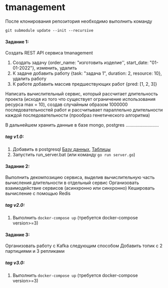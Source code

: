 # tmanagement

После клонирования репозитория необходимо выполнить команду

`git submodule update --init --recursive`

#### Задание 1:

Создать REST API сервиса tmanagement

1) Создать задачу {order_name: "изготовить изделие'', start_date: "01-01-2022"}, изменить, удалить
2) К задаче добавить работу {task: "задача 1", duration: 2, resource: 10}, удалить работу
3) К работе добавить массив предшествующих работ {pred: [1, 2, 3]}

Написать вычислительный сервис, который рассчитает длительность проекта (исходя из того что существует ограничение использования ресурса max = 10), создав случайным образом 1000000 последовательностей работ и рассчитывает параллельно  длительности каждой последовательности (прообраз генетического алгоритма)

В дальнейшем хранить данные в базе mongo, postgres ..........................

##### tag v1.0:

1. Добавить в postgresql [Базу данных](https://github.com/Nomiram/tmanagement/blob/d74d9efef9a50cd10da4e1c0ea3196590b29a526/docs/createDB.sql),
   [Таблицы](https://github.com/Nomiram/tmanagement/blob/d74d9efef9a50cd10da4e1c0ea3196590b29a526/docs/createTables.sql)
2. Запустить run_server.bat (или команду `go run server.go`)

#### Задание 2:

Выполнить декомпозицию сервиса, выделив вычислительную часть вычисления длительности в отдельный сервис
Организовать взаимодействие сервисов (асинхронно или синхронно)
Кешировать вычисление с помощью Redis

##### tag v2.0:

1. Выполнить `docker-compose up` (требуется docker-compose version>=3)

#### Задание 3:

Организовать работу с Kafka следующим способом
Добавить топик с 2 партициями и 3 репликами

##### tag v3.0:

1. Выполнить `docker-compose up` (требуется docker-compose version>=3)
